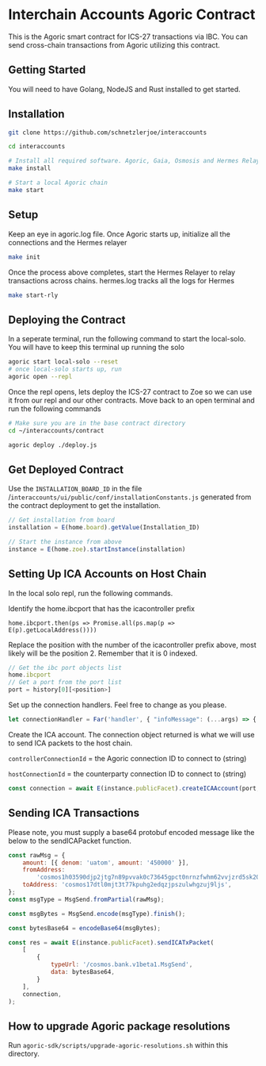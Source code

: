 # Interchain Accounts Agoric Contract

This is the Agoric smart contract for ICS-27 transactions via IBC. You can send cross-chain transactions from Agoric utilizing this contract.

## Getting Started
You will need to have Golang, NodeJS and Rust installed to get started.

## Installation

```sh
git clone https://github.com/schnetzlerjoe/interaccounts

cd interaccounts

# Install all required software. Agoric, Gaia, Osmosis and Hermes Relayer
make install

# Start a local Agoric chain
make start
```

## Setup

Keep an eye in agoric.log file. Once Agoric starts up, initialize all the connections and the Hermes relayer
```sh
make init
```

Once the process above completes, start the Hermes Relayer to relay transactions across chains. hermes.log tracks all the logs for Hermes
```sh
make start-rly
```

## Deploying the Contract

In a seperate terminal, run the following command to start the local-solo. You will have to keep this terminal up running the solo
```sh
agoric start local-solo --reset
# once local-solo starts up, run
agoric open --repl
```

Once the repl opens, lets deploy the ICS-27 contract to Zoe so we can use it from our repl and our other contracts. Move back to an open terminal and run the following commands
```sh
# Make sure you are in the base contract directory
cd ~/interaccounts/contract

agoric deploy ./deploy.js
```

## Get Deployed Contract

Use the ```INSTALLATION_BOARD_ID``` in the file /```interaccounts/ui/public/conf/installationConstants.js``` generated from the contract deployment to get the installation.

```javascript
// Get installation from board
installation = E(home.board).getValue(Installation_ID)

// Start the instance from above
instance = E(home.zoe).startInstance(installation)
```

## Setting Up ICA Accounts on Host Chain

In the local solo repl, run the following commands.

Identify the home.ibcport that has the icacontroller prefix
```shell
home.ibcport.then(ps => Promise.all(ps.map(p => E(p).getLocalAddress())))
```

Replace the position with the number of the icacontroller prefix above, most likely will be the position 2. Remember that it is 0 indexed.

```javascript
// Get the ibc port objects list
home.ibcport
// Get a port from the port list
port = history[0][<position>]
```

Set up the connection handlers. Feel free to change as you please.

```javascript
let connectionHandler = Far('handler', { "infoMessage": (...args) => { console.log(...args) }, "onReceive": (c, p) => { console.log('received packet: ', p); }, "onOpen": (c) => { console.log('opened') } });
```
Create the ICA account. The connection object returned is what we will use to send ICA packets to the host chain.

```controllerConnectionId``` = the Agoric connection ID to connect to (string)

```hostConnectionId``` = the counterparty connection ID to connect to (string)

```javascript
const connection = await E(instance.publicFacet).createICAAccount(port, connectionHandler, controllerConnectionId, hostConnectionId)
```

## Sending ICA Transactions
Please note, you must supply a base64 protobuf encoded message like the below to the sendICAPacket function.

```javascript
const rawMsg = {
    amount: [{ denom: 'uatom', amount: '450000' }],
    fromAddress:
        'cosmos1h03590djp2jtg7n89pvvak0c73645gpct0nrnzfwhm62vvjzrd5sk20cxg',
    toAddress: 'cosmos17dtl0mjt3t77kpuhg2edqzjpszulwhgzuj9ljs',
};
const msgType = MsgSend.fromPartial(rawMsg);

const msgBytes = MsgSend.encode(msgType).finish();

const bytesBase64 = encodeBase64(msgBytes);

const res = await E(instance.publicFacet).sendICATxPacket(
    [
        {
            typeUrl: '/cosmos.bank.v1beta1.MsgSend',
            data: bytesBase64,
        }
    ],
    connection,
);
```

## How to upgrade Agoric package resolutions

Run `agoric-sdk/scripts/upgrade-agoric-resolutions.sh` within this directory.
